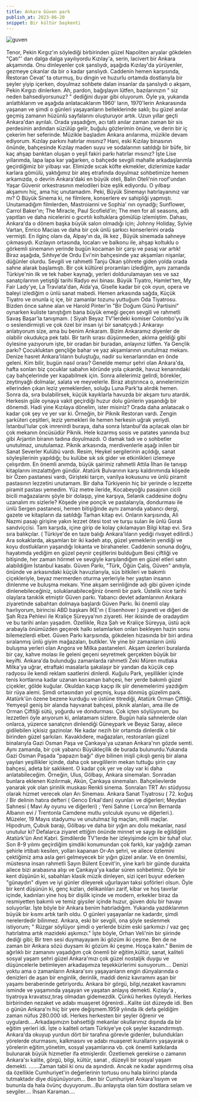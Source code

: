 ```yaml
---
title: Ankara Güven park
publish_at: 2023-06-20
snippet: Bir kültür başkenti
---
```


<img src=/guvenpark.jpg
alt=guven park><br>
<br>
Tenor, Pekin Kırgız'ın söylediği birbirinden güzel Napoliten aryalar gökdelen "Çatı"' dan dalga dalga yayılıyordu Kızılay'a, serin, lacivert bir Ankara akşamında. Onu dinleyenler çok şanslıydı, aşağıda Kızılay'da yürüyenler, gezmeye çıkanlar da bir o kadar şanslıydı. Caddenin hemen karşısında, Restoran Cevat' ta oturmuş, bu dingin ve huzurlu ortamda dostlarıyla bir şeyler yiyip içerken, doyulmaz sohbete dalan insanlar da şanslıydı o akşam, Pekin Kırgızı dinlerken.
Ah, pardon, bağışlayın lütfen, bazılarınızın " siz neden bahsediyorsunuz? " dediğini duyar gibi oluyorum. Öyle ya, yukarıda anlattıklarım ve aşağıda anlatacaklarım 1960' ların, 1970'lerin Ankarasında yaşanan ve şimdi o günleri yaşayanların belleklerinde saklı; bu güzel anılar geçmiş zamanın hüzünlü sayfalarını oluşturuyor artık.
Uzun yıllar geçti Ankara'dan ayrılalı. Orada yaşadığım, acı tatlı anılar zaman zaman bir sis perdesinin ardından süzülüp gelir, buğulu gözlerimin önüne, ve derin bir iç çekerim her seferinde.
Müzikle başladım Ankara anılarıma, müzikle devam ediyorum. Kızılay parkını hatırlar mısınız? Hani, eski Kızılay binasının önünde, bahçesinde Kızılay maden suyu ve sodalarının satıldığı bir büfe, bir kaç ahşap banktan oluşan o yeşil fakiri parkı hatırlar mısınız? İşte Lise yıllarımda, lapa lapa kar yağarken, o bahçede sevgili mahalle arkadaşlarımla geçirdiğimiz bir yılbaşı var. Elimizde sıcak köfte ekmekler, dizlerimize kadar karlara gömülü, yaktığımız bir ateş etrafında doyulmaz sohbetimize hemen arkamızda, o devrin Ankara'daki en büyük oteli, Balin Oteli'nin roof'undan Yaşar Güvenir orkestrasının melodileri bize eşlik ediyordu. O yılbaşı akşamını hiç, ama hiç unutamadım.
Peki, Büyük Sinemayı hatırlayanınız var mı? O Büyük Sinema ki, ne filmlere, konserlere ev sahipliği yapmıştı. Unutamadığım filmlerden, Mastroianni ve Sophia' nın oynadğı; Sunflower, Carrol Baker'ın; The Miracle, Paul Scofield'in; The men for all seasons, adlı yapıtları ve daha nicelerini o gıcırtılı koltuklara gömülüp izlemiştim. Dahası, Ankara'da o dönem başka büyük salon olmadığı için; Johnny Holiday, Sylvie Vartan, Enrico Macias ve daha bir çok ünlü şarkıcı konserlerini orada vermişti. En ilginç olanı da, Alpay'ın da, ilk kez , Büyük sinemada sahneye çıkmasıydı. Kızılayın ortasında, locaları ve balkonu ile, ahşap koltuklu o görkemli sinemanın yerinde bugün kocaman bir çarşı ve pasaj var artık!
Biraz aşağıda, Sıhhıye'de Ordu Evi'nin bahçesinde yaz akşamları nişanlar, düğünler olurdu. Sevgili ve rahmetli Tanju Okan şöhrete giden yolda orada sahne alarak başlamıştı.
Bir çok kültürel proramları izlediğim, aynı zamanda Türkiye'nin ilk ve tek haber kaynağı, yerleri doldurulamayan ses ve saz sanatçılarının yetiştiği tarihi Radyo evi binası. Büyük Tiyatro, Hamlet'ten, My Fair Lady'ye, La Traviata'dan, Aida'ya, Giselle kadar bir çok oyun, opera ve baleyi izlediğim o ünlü sanat mabedi. Hemen arkasında sağda, Küçük Tiyatro ve onunla iç içe, bir zamanlar tozunu yuttuğum Oda Tiyatrosu. Bizden önce sahne alan ve Harold Pinter'in "Bir Doğum Günü Partisini" oynarken kuliste tanıştığım bana büyük emeği geçen sevgili ve rahmetli Savaş Başar'la tanışmam. ( Siyah Beyaz TV'lerdeki komiser Colombo'yu ilk o seslendirmişti ve çok özel bir insan iyi bir sanatçıydı.)
Ankarayı anlatıyorum size, ama bu benim Ankaram. Bizim Ankaramız diyenler de olabilir okudukça pek tabi. Bir tarih sırası düşünmeden, aklıma geldiği gibi öylesine yazıyorum işte, bir oradan bir buradan, anlayınız lütfen.
Ya Gençlik parkı? Çocukluktan gençliğe bahar ve yaz akşamlarının unutulmaz mekanı. Denize hasret Ankara'lıların buluştuğu, nadir su kenarlarından en önde geleni. Kim bilir, bugün nasıl orası? Genelde memur şehri olan Ankara'da, hafta sonları biz çocuklar sabahın köründe yola çıkardık, havuz kenarındaki çay bahçelerinde yer kapabilmek için. Sonra ailelerimiz gelirdi, börekler, zeytinyağlı dolmalar, salata ve meyvelerle. Biraz atıştırınca o, annelerimizin ellerinden çıkan leziz yemeklerden, soluğu Luna Park'ta alırdık hemen. Sonra da, sıra bulabilirsek, küçük kayıklarla havuzda bir akşam turu atardık. Herkesin güle oynaya vakit geçirdiği huzur dolu günlerin yaşandığı bir dönemdi.
Hadi yine Kızılaya dönelim, ister misiniz? Orada daha anlatacak o kadar çok şey ve yer var ki. Örneğin, bir Piknik Restoran vardı. Zengin şarküteri çeşitleri, leziz yemekleri ile hemen herkesin uğrak yeriydi. İstanbul'lular çok imrenirdi buraya, daha sonra İstanbul'da açılacak olan bir çok mekanın öncüsüdür Piknik. Hele kızarmış sosis ve patates yanında buz gibi Arjantin biranın tadına doyulmazdı. O damak tadı ve o sohbetler unutulmaz, unutulamaz.
Piknik arkasında, merdivenlerle aşağı inilen bir Sanat Severler Kulübü vardı. Resim, Heykel sergilerinin açıldığı, sanat söyleşilerinin yapıldığı; bu kulübe sık sık gider ve etkinlikleri izlemeye çelışırdım. En önemli anımda, büyük şairimiz rahmetli Attila İlhan ile tanışıp kitaplarını imzalattığım gündür.
Atatürk Bulvarının karşı kaldırımında köşede bir Özen pastanesi vardı, Girişteki tarçın, vanilya kokusunu ve ünlü piramit pastasının lezzetini unutamam. Bir daha Türkiyenin hiç bir yerinde o lezzette piramit pastası yemedim.
Yüz metre ileride, Kocabeyoğlu pasajının cicili bicili mağazalarını şöyle bir dolaşıp, yine karşıya, Selanik caddesine doğru uzanalım mı sizlerle? Köşede yine ponçik ve pastalarıyla, dondurması ile ünlü Sergen pastanesi, hemen bitişiğinde aynı zamanda yabancı dergi, gazete ve kitapların da satıldığı Tarhan kitap evi. Onların karşısında, Ali Nazmi pasajı girişine yakın lezzet ötesi tost ve turşu suları ile ünlü Goralı sandviçcisi. Tam karşıda, içine girip de kolay çıkılamayan Bilgi kitap evi. Sıra sıra balıkçılar. ( Türkiye'de en taze balığı Ankara'lıların yediği rivayet edilirdi.) Ara sokaklarda, akşamları bir iki kadeh atıp, güzel yemeklerin yendiği ve koyu dostlukların yaşandığı lokanta ve birahaneler. Caddenin sonuna doğru, hayatımda yediğim en güzel peynir çeşitlerini bulduğum Besi çiftliği ve bitişinde, her zaman hörmet ve sevgiyle karşılandığım en güzel etleri satın alabildiğim İstanbul kasabı.
Güven Parkı, "Türk, Öğün Çalış, Güven" anıtıyla, önünde ve arkasındaki küçük havuzlarıyla, süs bitkileri ve bakımlı çiçekleriyle, beyaz mermerden oturma yerleriyle her yaştan insanın dinlenme ve buluşma mekanı. Yine akşam serinliğinde adı gibi güven içinde dinlenebileceğiniz, soluklanabileceğiniz önemli bir park. Üstelik nice tarihi olaylara tanıklık etmiştir Güven parkı. Yabancı devlet adamlarının Ankara ziyaretinde sabahtan dolmaya başlardı Güven Parkı. İki önemli olay haırlıyorum, birincisi ABD başkanı İKE'ın ( Eisenhover ) ziyareti ve diğeri de Şah Rıza Pehlevi ile Kraliçe Süreyya'nın ziyareti. Her ikisinde de oradaydım ve bu tarihi anları yaşadım. Özellikle, Rıza Şah ve Kraliçe Süreyya, üstü açık arabayla önümüzden geçerek halkı selamlarken onları bekleyen hazin sonu bilemezlerdi elbet.
Güven Parkı karşısında, gökdelen hizasında bir biri ardına sıralanmış ünlü giyim mağazaları, butikler. Ve yine bir zamanların ünlü buluşma yerleri olan Angora ve Milka pastaneleri. Akşam üzerleri buralarda bir çay, kahve molası ile geleni geçeni seyretmek gerçekten büyük bir keyifti. Ankara'da bulunduğu zamanlarda rahmetli Zeki Müren mutlaka Milka'ya uğrar, etraftaki masalarla şakalaşır bir yandan da küçük cep radyosu ile kendi reklam saatlerini dinlerdi.
Kuğulu Park, yeşillikler içinde tenis kortlarına kadar uzanan kocaman bahçesi, her yerde bakımlı güzel çiçekler, gölde kuğular. Okuldan kaçıp kaçıp ilk şiir denemelerimi yazdığım bir rüya alemi. Şimdi ortasından yol geçmiş, kuşa dönmüş güzelim park.
Atatürk'ün özene bezene kurduğu ve üstüne titrediği, Atatürk Orman Çiftliği. Yemyeşil geniş bir alanda hayvanat bahçesi, piknik alanları, ama ille de Orman Çiftliği sütü, yoğurdu ve dondurması. Çok içten söylüyorum, bu lezzetleri öyle arıyorum ki, anlatamam sizlere.
Bugün hala sahnelerde olan onlarca, yüzerce sanatçnın dinlendiği Güneypark ve Beyaz Saray, ailece gidilebilen içkisiz gazinolar. Ne kadar nezih bir ortamda dinlerdik o bir birinden güzel şarkıları.
Kavaklıdere, mağazaları, restoranları güzel binalarıyla Gazi Osman Paşa ve Çankaya'ya uzanan Ankara'nın gözde semti. Aynı zamanda, bir çok yabancı Büyükleçilik de burada bulunurdu.Yukarıda Gazi Osman Paşada "papazın bağı" diye bilinen inişli çıkışlı geniş bir alana yayılan yeşillikler içinde, daha çok sevgililerin mekan tuttuğu şirin çay bahçesi, adeta bir saklıkent.
O kadar çok yer ve olay var ki daha anlatabileceğim. Örneğin, Ulus, Gölbaşı, Ankara sinemaları. Sonradan bunlara eklenen Kızılırmak, Akün, Çankaya sinemaları. Bahçelievlerde yanarak yok olan şirinlik muskası Renkli sinema. Sonraları TRT Arı stüdyosu olarak hizmet verecek olan Arı Sineması. Ankara Sanat Tiyatrosu ( 72. koğuş / Bir delinin hatıra defteri ( Genco Erkal'dan) oyunları ve diğerleri; Meydan Sahnesi ( Mavi Ay oyunu ve diğerleri) ; Yeni Sahne ( Lorca'nın Bernarda Albanın evi / Trentonla Camdene mutlu yolculuk oyunu ve diğerleri.). Müzeler, 19 Mayıs stadyumu ve unutulmaz lig maçları, milli maçlar. Hipodrum, Çubuk barajı, Gölbaşı ve daha bir yığın anı dolu mekanlar, nasıl unutulur ki?
Defalarca ziyaret ettiğim önünde minnet ve saygı ile eğildiğim Atatürk'ün Anıt Kabri. Şimdilerde TV'lerde her izleyişimde içim bir tuhaf olur.
Son 8-9 yılımı geçirdiğim şimdiki konumundan çok farklı, kar yağdığı zaman şehirle irtibatı kesilen, yolları kapanan Or-An şehri, ve ailece özlemini çektiğimiz ama asla geri gelmeyecek bir yığın güzel anılar. Ve en önemlisi, müstesna insan rahmetli Sayın Bülent Ecevit'in, yine karlı bir günde durakta ailece bizi arabasına alışı ve Çankaya'ya kadar süren sohbetimiz.
Öyle bir kent düşünün ki, sabahları klasik müzik dinleyen, sizi içeri buyur ederken "günaydın" diyen ve iyi günler dileyerek uğurlayan taksi şoförleri olsun. Öyle bir kent düşünün ki, genç kızları, delikanlıları zarif, kibar ve hoş tavırlar içinde, kadınları yine hoş bir dişilik içinde ve modern, erkekler biraz da resmiyetten bakımlı ve temiz giysiler içinde huzur, güven dolu bir havayı soluyorlar. İşte böyle bir Ankara benim hatırladığım.
Yukarıda yazdıklarımın büyük bir kısmı artık tarih oldu. O günleri yaşayanlar ne kadardır, şimdi nerelerdedir bilinmez. Ankara, eski bir sevgili, ona şöyle seslenmek istiyorum; " Rüzgar söylüyor şimdi o yerlerde bizim eski şarkımızı / vaz geç hatırlatma artık mazideki aşkımızı."
İşte böyle, Orhan Veli'nin bir şiirinde dediği gibi; Bir tren sesi duymayayaım iki gözüm iki çeşme. Ben de ne zaman bir Ankara sözü duysam iki gözüm iki çeşme. Hoşça kalın."
Benim de ağırlıklı bir zamanını yaşadığım çok önemli bir eğitim,kültür, sanat, kaliteli sosyal yaşam şehri güzel Ankara'mızı çok güzel nostaljik duygu ve düşüncelerle betimleyen arkadaşımıza teşekkürlerimi sunuyorum.... Denizi yoktu ama o zamanların Ankara'sını yaşayanların engin dünyalarında o denizleri de aşan bir enginlik, derinlik, maddi deniz kavramını aşan bir yaşamı beraberinde getiriyordu. Ankara bir görgü, bilgi,nezaket kavramını isminde ve yaşamında yaşayan ve yaşatan anlayış demekti. Kızılay'a , tiyatroya kravatsız,tıraş olmadan gidemezdik. Çünkü herkes öyleydi. Herkes birbirinden nezaket ve adabı muaşeret öğrenirdi...Kalite üst düzeyde idi. Ben o günün Ankara'nı hiç bir yere değişmem.1959 yılında ilk defa geldiğim zaman nüfus 280.000 idi. Herkes herkesten bir şeyler öğrenir ve uygulardı....Arkadaşımızın bahsettiği mekanlar okullarımız dışında da bir eğitim yerleri idi. İşte o kaliteli ortam Türkiye'ye çok şeyler kazandırmıştı. Ankara'da okuyup yurdun dört bir tarafına görevle gidenler, bulundukları yörelerde oturmasını, kalkmasını ve adabı muaşeret kurallarını yaşayarak o yörelerin eğitim,yönetim, sosyal yaşamlarına vb. çok önemli katkılarda bulunarak büyük hizmetler ifa etmişlerdir. Özetlemek gerekirse o zamanın Ankara'sı kalite, görgü, bilgi, kültür, sanat , düzeyli bir sosyal yaşam demekti. .......Zaman tabii ki onu da aşındırdı. Ancak ne kadar aşındırmış olsa da özellikle Cumhuriyet'in değerlerinin tortusu onu hala biirinci planda tutmaktadır diye düşünüyorum... Ben bir Cumhuriyet Ankara'lısıyım ve bununla da hala övünç duyuyorum...Bu anlayışta olan tüm dostlara selam ve sevgiler.... İhsan Karaman....
